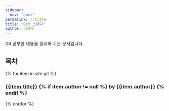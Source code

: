 ```yaml
---
sidebar:
  nav: "docs"
permalink: /:title
title: "Git 스터디"
author: 이정배
---
```


Git 공부한 내용을 정리해 두는 문서입니다.

## 목차

{% for item in site.git %}
### [{{item.title}}]({{item.url}}) {% if item.author != null %} by {{item.author}} {% endif %}
{% endfor %}
